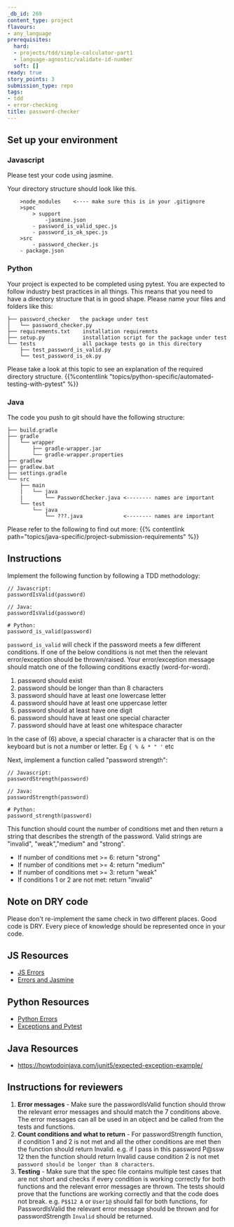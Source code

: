 ```yaml
---
_db_id: 269
content_type: project
flavours:
- any_language
prerequisites:
  hard:
  - projects/tdd/simple-calculator-part1
  - language-agnostic/validate-id-number
  soft: []
ready: true
story_points: 3
submission_type: repo
tags:
- tdd
- error-checking
title: password-checker
---
```


## Set up your environment

### Javascript

Please test your code using jasmine.

Your directory structure should look like this.

```
    >node_modules    <---- make sure this is in your .gitignore
    >spec
        > support
            -jasmine.json
        - password_is_valid_spec.js
        - password_is_ok_spec.js
    >src
        - password_checker.js
    - package.json
```

### Python

Your project is expected to be completed using pytest. You are expected to follow industry best practices in all things. This means that you need to have a directory structure that is in good shape. Please name your files and folders like this:

```
├── password_checker   the package under test
│   └── password_checker.py
├── requirements.txt    installation requiremnts
├── setup.py            installation script for the package under test
└── tests               all package tests go in this directory
    ├── test_password_is_valid.py
    └── test_password_is_ok.py
```

Please take a look at this topic to see an explanation of the required directory structure.
{{%contentlink "topics/python-specific/automated-testing-with-pytest" %}}

### Java

The code you push to git should have the following structure:

```
├── build.gradle
├── gradle
│   └── wrapper
│       ├── gradle-wrapper.jar
│       └── gradle-wrapper.properties
├── gradlew
├── gradlew.bat
├── settings.gradle
└── src
    ├── main
    |   └── java
    |       └── PasswordChecker.java <-------- names are important
    └── test
        └── java
            └── ???.java             <-------- names are important
```

Please refer to the following to find out more: {{% contentlink path="topics/java-specific/project-submission-requirements" %}}

## Instructions

Implement the following function by following a TDD methodology:

```
// Javascript:
passwordIsValid(password)
```

```
// Java:
passwordIsValid(password)
```

```
# Python:
password_is_valid(password)
```

`password_is_valid` will check if the password meets a few different conditions. If one of the below conditions is not met then the relevant error/exception should be thrown/raised. Your error/exception message should match one of the following conditions exactly (word-for-word).

1. password should exist
2. password should be longer than than 8 characters
3. password should have at least one lowercase letter
4. password should have at least one uppercase letter
5. password should at least have one digit
6. password should have at least one special character
7. password should have at least one whitespace character

In the case of (6) above, a special character is a character that is on the keyboard but is not a number or letter. Eg `{ % & * " '` etc

Next, implement a function called "password strength":

```
// Javascript:
passwordStrength(password)
```

```
// Java:
passwordStrength(password)
```

```
# Python:
password_strength(password)
```

This function should count the number of conditions met and then return a string that describes the strength of the password. Valid strings are "invalid", "weak","medium" and "strong".

- If number of conditions met >= 6: return "strong"
- If number of conditions met >= 4: return "medium"
- If number of conditions met >= 3: return "weak"
- If conditions 1 or 2 are not met: return "invalid"

## Note on DRY code

Please don't re-implement the same check in two different places. Good code is DRY. Every piece of knowledge should be represented once in your code.

## JS Resources

- [JS Errors](https://www.w3schools.com/js/js_errors.asp)
- [Errors and Jasmine](https://stackoverflow.com/questions/4144686/how-to-write-a-test-which-expects-an-error-to-be-thrown-in-jasmine)

## Python Resources

- [Python Errors](https://www.codementor.io/sheena/how-to-write-python-custom-exceptions-du107ufv9?referral=sheena-kvo1e6ewh)
- [Exceptions and Pytest](https://stackoverflow.com/questions/23337471/how-to-properly-assert-that-an-exception-gets-raised-in-pytest)

## Java Resources

- https://howtodoinjava.com/junit5/expected-exception-example/

## Instructions for reviewers

1. **Error messages** - Make sure the passwordIsValid function should throw the relevant error messages and should match the 7 conditions above. The error messages can all be used in an object and be called from the tests and functions.
2. **Count conditions and what to return** - For passwordStrength function, if condition 1 and 2 is not met and all the other conditions are met then the function should return Invalid. e.g. if I pass in this password P@ssw 12 then the function should return Invalid cause condition 2 is not met `password should be longer than 8 characters`.
3. **Testing** - Make sure that the spec file contains multiple test cases that are not short and checks if every condition is working correctly for both functions and the relevant error messages are thrown. The tests should prove that the functions are working correctly and that the code does not break. e.g.
`P$$12 A` or `User1@` should fail for both functions, for PasswordIsValid the relevant error message should be thrown and for passwordStrength `Invalid` should be returned.